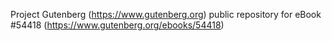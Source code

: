 Project Gutenberg (https://www.gutenberg.org) public repository for
eBook #54418 (https://www.gutenberg.org/ebooks/54418)
